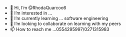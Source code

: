 - 👋 Hi, I’m @RhodaQuarcoo6
- 👀 I’m interested in ...
- 🌱 I’m currently learning ... software engineering
- 💞️ I’m looking to collaborate on learning with my peers
- 📫 How to reach me ...0554295997/0271315983

<!---
RhodaQuarcoo6/RhodaQuarcoo6 is a ✨ special ✨ repository because its `README.md` (this file) appears on your GitHub profile.
You can click the Preview link to take a look at your changes.
--->

